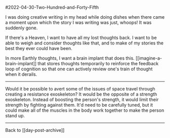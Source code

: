 #2022-04-30-Two-Hundred-and-Forty-Fifth

I was doing creative writing in my head while doing dishes when there came a moment upon which the story I was writing was just, whoops!  It was suddenly gone.

If there's a Heaven, I want to have all my lost thoughts back.  I want to be able to weigh and consider thoughts like that, and to make of my stories the best they ever could have been.

In more Earthly thoughts, I want a brain implant that does this.  [[imagine-a-brain-implant]] that stores thoughts temporarily to reinforce the feedback loop of cognition so that one can actively review one's train of thought when it derails.

---
Would it be possible to avert some of the issues of space travel through creating a resistance exoskeleton?  It would be the opposite of a strength exoskeleton.  Instead of boosting the person's strength, it would limit their strength by fighting against them.  It'd need to be carefully tuned, but it could make all of the muscles in the body work together to make the person stand up.

---
Back to [[day-post-archive]]